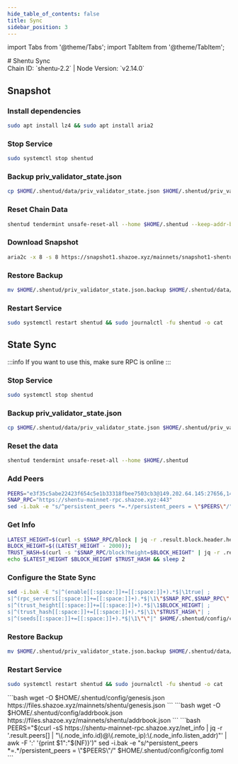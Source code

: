 ```yaml
---
hide_table_of_contents: false
title: Sync
sidebar_position: 3
---
```


import Tabs from '@theme/Tabs';
import TabItem from '@theme/TabItem';

<div className="h1-with-icon icon-shentu">
# Shentu Sync
</div>
<span className="sub-lines"> 
Chain ID: `shentu-2.2` | Node Version: `v2.14.0`
</span>

<Tabs>
  <TabItem value="snapshot" label="Snapshot" default>

## Snapshot

### Install dependencies

```bash
sudo apt install lz4 && sudo apt install aria2
```

### Stop Service

```bash
sudo systemctl stop shentud
```

### Backup priv_validator_state.json

```bash
cp $HOME/.shentud/data/priv_validator_state.json $HOME/.shentud/priv_validator_state.json.backup
```

### Reset Chain Data

```bash
shentud tendermint unsafe-reset-all --home $HOME/.shentud --keep-addr-book
```

### Download Snapshot

```bash
aria2c -x 8 -s 8 https://snapshot1.shazoe.xyz/mainnets/snapshot1-shentu.tar.lz4 && lz4 -c -d snapshot1-shentu.tar.lz4 | tar -x -C $HOME/.shentud && rm snapshot1-shentu.tar.lz4
```

### Restore Backup

```bash
mv $HOME/.shentud/priv_validator_state.json.backup $HOME/.shentud/data/priv_validator_state.json
```

### Restart Service

```bash
sudo systemctl restart shentud && sudo journalctl -fu shentud -o cat
```

  </TabItem>
  <TabItem value="statesync" label="StateSync">

## State Sync

:::info
If you want to use this, make sure RPC is online
:::

### Stop Service

```bash
sudo systemctl stop shentud
```

### Backup priv_validator_state.json

```bash
cp $HOME/.shentud/data/priv_validator_state.json $HOME/.shentud/priv_validator_state.json.backup
```

### Reset the data

```bash
shentud tendermint unsafe-reset-all --home $HOME/.shentud
```

### Add Peers

```bash
PEERS="e3f35c5abe22423f654c5e1b33318fbee7503cb3@149.202.64.145:27656,1480912d16f26b5ea1c4fea2496da95e44cbe845@65.109.115.226:14056,b6d870a3925baf56a70ea4d0a6a86f71d021257c@31.220.77.51:26656,722370de4cb68e3bcc7133b50e2c0e03110026de@209.145.56.75:26656,c7053b17cb50e6b190820fce2dc45b37ad479948@88.198.168.154:26656,c7f47b19bad10c2222ad528c73627a14e0108e9d@95.217.116.103:26456,a9f5bc2294cd41b3677337305309ae9687dfa8d5@8.208.44.201:26656,43b923d403b569575fbee4eef1c0fb0c5d39be2f@165.232.72.33:26656,20157e5c6538f1750618972db3c0d171dae8cf8c@209.159.150.62:26656,89757803f40da51678451735445ad40d5b15e059@169.155.169.81:26656,6abc14fdb30ea57be013a9021ffb75378fe4d11c@178.18.250.33:14056,3ca62ad1846b426835f28fd81ccd748007fb51c2@49.13.15.59:26656,4ba3f83efc53c834ba27eb22452840ee74aecf45@85.215.105.19:15604,1fa010a89dedf7dbb91c8239a4fe00c14ffe8715@161.97.133.184:26656,a8cd59ec2777e95d5b25278fd46f5069b2f8c25a@5.9.97.174:15607,d4cbdef21bde1fde444cd31f5a2842c76268f210@94.250.203.213:26656,207c47bed435e4174844064ef3f51ca35b059de2@5.189.128.119:26656,ed4db976ce074bfda0f436790f00e5a0716b4cc7@94.250.202.43:14056,32e2f9106d29ae9998c37e10adde030dbe223fb7@65.108.98.235:26956,e75aab6f20e0ac794e9aae1c18c89e428d381bda@195.201.167.242:26656,e3acfacbd8f08c8e61925a3363187b2737022407@47.253.53.245:26656,af55cb6531fd5e5818b374e312ee9f5b6ac471bb@65.21.167.185:14056,8888cb6071b560e2a5393394ea8d6babaaa33184@178.238.228.120:26656,94e911d79176c2ac90ce545b212429460dd34d5e@35.74.10.164:6656,9c0b20c318d0ee8f84475ad47afed59b24ba2ea4@95.217.193.17:26656,060027d3bc10ff7ebc1ec315ae5671c541e1568c@66.45.246.166:20016,3c1740cb7d646a31bc3236a7fb3cba1cc87eb08e@5.9.147.138:28656"
SNAP_RPC="https://shentu-mainnet-rpc.shazoe.xyz:443"
sed -i.bak -e "s/^persistent_peers *=.*/persistent_peers = \"$PEERS\"/" $HOME/.shentud/config/config.toml
```

### Get Info

```bash
LATEST_HEIGHT=$(curl -s $SNAP_RPC/block | jq -r .result.block.header.height);
BLOCK_HEIGHT=$((LATEST_HEIGHT - 2000));
TRUST_HASH=$(curl -s "$SNAP_RPC/block?height=$BLOCK_HEIGHT" | jq -r .result.block_id.hash)
echo $LATEST_HEIGHT $BLOCK_HEIGHT $TRUST_HASH && sleep 2
```

### Configure the State Sync

```bash
sed -i.bak -E "s|^(enable[[:space:]]+=[[:space:]]+).*$|\1true| ;
s|^(rpc_servers[[:space:]]+=[[:space:]]+).*$|\1\"$SNAP_RPC,$SNAP_RPC\"| ;
s|^(trust_height[[:space:]]+=[[:space:]]+).*$|\1$BLOCK_HEIGHT| ;
s|^(trust_hash[[:space:]]+=[[:space:]]+).*$|\1\"$TRUST_HASH\"| ;
s|^(seeds[[:space:]]+=[[:space:]]+).*$|\1\"\"|" $HOME/.shentud/config/config.toml
```

### Restore Backup

```bash
mv $HOME/.shentud/priv_validator_state.json.backup $HOME/.shentud/data/priv_validator_state.json
```

### Restart Service

```bash
sudo systemctl restart shentud && sudo journalctl -fu shentud -o cat
```

</TabItem>
<TabItem value="genesis" label="Genesis">
```bash
wget -O $HOME/.shentud/config/genesis.json https://files.shazoe.xyz/mainnets/shentu/genesis.json
```
</TabItem>
<TabItem value="Addrbook" label="Addrbook">
```bash
wget -O $HOME/.shentud/config/addrbook.json https://files.shazoe.xyz/mainnets/shentu/addrbook.json
```
</TabItem>
<TabItem value="peers" label="Peers">
```bash
PEERS="$(curl -sS https://shentu-mainnet-rpc.shazoe.xyz/net_info | jq -r '.result.peers[] | "\(.node_info.id)@\(.remote_ip):\(.node_info.listen_addr)"' | awk -F ':' '{print $1":"$(NF)}')"
sed -i.bak -e "s/^persistent_peers *=.*/persistent_peers = \"$PEERS\"/" $HOME/.shentud/config/config.toml
```
</TabItem>
</Tabs>
